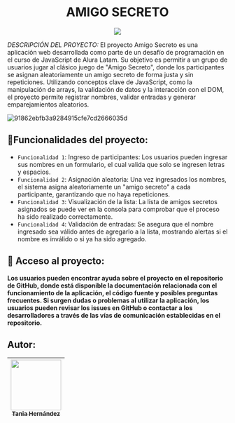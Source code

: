 <h1 align="center"> AMIGO SECRETO </h1>

   <p align="center">
   <img src="https://img.shields.io/badge/STATUS-Finalizado-blue">
   </p>

<em> DESCRIPCIÓN DEL PROYECTO: </em>
El proyecto Amigo Secreto es una aplicación web desarrollada como parte de un desafío de programación en el curso de JavaScript de Alura Latam. 
Su objetivo es permitir a un grupo de usuarios jugar al clásico juego de "Amigo Secreto", donde los participantes se asignan aleatoriamente un amigo secreto de forma justa y sin repeticiones. 
Utilizando conceptos clave de JavaScript, como la manipulación de arrays, la validación de datos y la interacción con el DOM, el proyecto permite registrar nombres, validar entradas y generar 
emparejamientos aleatorios.

![91862ebfb3a9284915cfe7cd2666035d](https://github.com/user-attachments/assets/5b2ca340-3c61-424c-8e97-c77532a0d53b)

## :hammer:Funcionalidades del proyecto:

- `Funcionalidad 1`: Ingreso de participantes: Los usuarios pueden ingresar sus nombres en un formulario, el cual valida que solo se ingresen letras y espacios.
- `Funcionalidad 2`: Asignación aleatoria: Una vez ingresados los nombres, el sistema asigna aleatoriamente un "amigo secreto" a cada participante, garantizando que no haya repeticiones.
- `Funcionalidad 3`: Visualización de la lista: La lista de amigos secretos asignados se puede ver en la consola para comprobar que el proceso ha sido realizado correctamente.
- `Funcionalidad 4`: Validación de entradas: Se asegura que el nombre ingresado sea válido antes de agregarlo a la lista, mostrando alertas si el nombre es inválido o si ya ha sido agregado.

## 📁 Acceso al proyecto:

**Los usuarios pueden encontrar ayuda sobre el proyecto en el repositorio de GitHub, donde está disponible la documentación relacionada con el funcionamiento de la aplicación, el código fuente y 
posibles preguntas frecuentes. Si surgen dudas o problemas al utilizar la aplicación, los usuarios pueden revisar los issues en GitHub o 
contactar a los desarrolladores a través de las vías de comunicación establecidas en el repositorio.**

## Autor:

| [<img src="https://avatars.githubusercontent.com/u/196129063?s=400&u=d2685a9a36eee979006a34a5afb57ecd9eee2115&v=4" width=115><br><sub>Tania Hernández</sub>](https://github.com/taniahernandeza)
| :---: |
